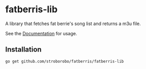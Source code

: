 fatberris-lib
=============

A library that fetches fat berrie's song list and returns a m3u file.

See the [Documentation][1] for usage.

Installation
------------

	go get github.com/stroborobo/fatberris/fatberris-lib

[1]: http://godoc.org/github.com/stroborobo/fatberris/fatberris-lib
